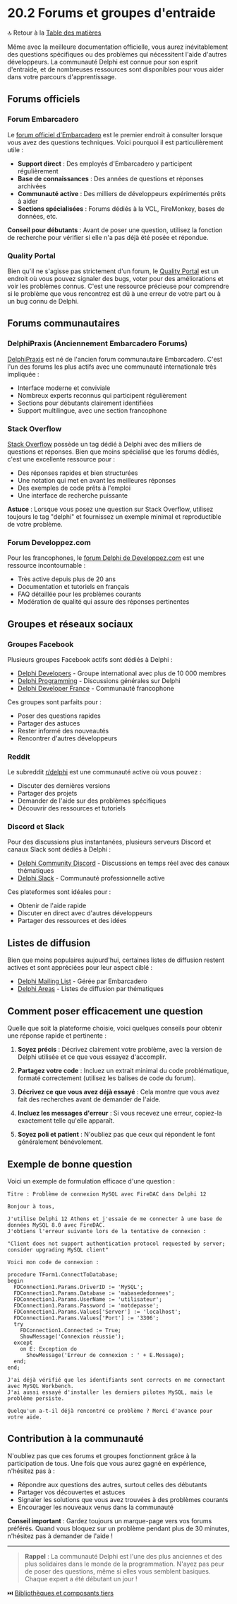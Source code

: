 # 20.2 Forums et groupes d'entraide

🔝 Retour à la [Table des matières](/SOMMAIRE.md)

Même avec la meilleure documentation officielle, vous aurez inévitablement des questions spécifiques ou des problèmes qui nécessitent l'aide d'autres développeurs. La communauté Delphi est connue pour son esprit d'entraide, et de nombreuses ressources sont disponibles pour vous aider dans votre parcours d'apprentissage.

## Forums officiels

### Forum Embarcadero

Le [forum officiel d'Embarcadero](https://community.embarcadero.com/forum) est le premier endroit à consulter lorsque vous avez des questions techniques. Voici pourquoi il est particulièrement utile :

- **Support direct** : Des employés d'Embarcadero y participent régulièrement
- **Base de connaissances** : Des années de questions et réponses archivées
- **Communauté active** : Des milliers de développeurs expérimentés prêts à aider
- **Sections spécialisées** : Forums dédiés à la VCL, FireMonkey, bases de données, etc.

**Conseil pour débutants** : Avant de poser une question, utilisez la fonction de recherche pour vérifier si elle n'a pas déjà été posée et répondue.

### Quality Portal

Bien qu'il ne s'agisse pas strictement d'un forum, le [Quality Portal](https://quality.embarcadero.com) est un endroit où vous pouvez signaler des bugs, voter pour des améliorations et voir les problèmes connus. C'est une ressource précieuse pour comprendre si le problème que vous rencontrez est dû à une erreur de votre part ou à un bug connu de Delphi.

## Forums communautaires

### DelphiPraxis (Anciennement Embarcadero Forums)

[DelphiPraxis](https://en.delphipraxis.net/) est né de l'ancien forum communautaire Embarcadero. C'est l'un des forums les plus actifs avec une communauté internationale très impliquée :

- Interface moderne et conviviale
- Nombreux experts reconnus qui participent régulièrement
- Sections pour débutants clairement identifiées
- Support multilingue, avec une section francophone

### Stack Overflow

[Stack Overflow](https://stackoverflow.com/questions/tagged/delphi) possède un tag dédié à Delphi avec des milliers de questions et réponses. Bien que moins spécialisé que les forums dédiés, c'est une excellente ressource pour :

- Des réponses rapides et bien structurées
- Une notation qui met en avant les meilleures réponses
- Des exemples de code prêts à l'emploi
- Une interface de recherche puissante

**Astuce** : Lorsque vous posez une question sur Stack Overflow, utilisez toujours le tag "delphi" et fournissez un exemple minimal et reproductible de votre problème.

### Forum Developpez.com

Pour les francophones, le [forum Delphi de Developpez.com](https://www.developpez.net/forums/f15/environnements-developpement/delphi/) est une ressource incontournable :

- Très active depuis plus de 20 ans
- Documentation et tutoriels en français
- FAQ détaillée pour les problèmes courants
- Modération de qualité qui assure des réponses pertinentes

## Groupes et réseaux sociaux

### Groupes Facebook

Plusieurs groupes Facebook actifs sont dédiés à Delphi :

- [Delphi Developers](https://www.facebook.com/groups/delphidevelopers/) - Groupe international avec plus de 10 000 membres
- [Delphi Programming](https://www.facebook.com/groups/115865911896780/) - Discussions générales sur Delphi
- [Delphi Developer France](https://www.facebook.com/groups/delphi.developpeur/) - Communauté francophone

Ces groupes sont parfaits pour :
- Poser des questions rapides
- Partager des astuces
- Rester informé des nouveautés
- Rencontrer d'autres développeurs

### Reddit

Le subreddit [r/delphi](https://www.reddit.com/r/delphi/) est une communauté active où vous pouvez :
- Discuter des dernières versions
- Partager des projets
- Demander de l'aide sur des problèmes spécifiques
- Découvrir des ressources et tutoriels

### Discord et Slack

Pour des discussions plus instantanées, plusieurs serveurs Discord et canaux Slack sont dédiés à Delphi :

- [Delphi Community Discord](https://discord.gg/vny8sVr) - Discussions en temps réel avec des canaux thématiques
- [Delphi Slack](https://delphidevs.slack.com/) - Communauté professionnelle active

Ces plateformes sont idéales pour :
- Obtenir de l'aide rapide
- Discuter en direct avec d'autres développeurs
- Partager des ressources et des idées

## Listes de diffusion

Bien que moins populaires aujourd'hui, certaines listes de diffusion restent actives et sont appréciées pour leur aspect ciblé :

- [Delphi Mailing List](http://lists.embarcadero.com/) - Gérée par Embarcadero
- [Delphi Areas](http://www.delphiareas.com/) - Listes de diffusion par thématiques

## Comment poser efficacement une question

Quelle que soit la plateforme choisie, voici quelques conseils pour obtenir une réponse rapide et pertinente :

1. **Soyez précis** : Décrivez clairement votre problème, avec la version de Delphi utilisée et ce que vous essayez d'accomplir.

2. **Partagez votre code** : Incluez un extrait minimal du code problématique, formaté correctement (utilisez les balises de code du forum).

3. **Décrivez ce que vous avez déjà essayé** : Cela montre que vous avez fait des recherches avant de demander de l'aide.

4. **Incluez les messages d'erreur** : Si vous recevez une erreur, copiez-la exactement telle qu'elle apparaît.

5. **Soyez poli et patient** : N'oubliez pas que ceux qui répondent le font généralement bénévolement.

## Exemple de bonne question

Voici un exemple de formulation efficace d'une question :

```
Titre : Problème de connexion MySQL avec FireDAC dans Delphi 12

Bonjour à tous,

J'utilise Delphi 12 Athens et j'essaie de me connecter à une base de données MySQL 8.0 avec FireDAC.
J'obtiens l'erreur suivante lors de la tentative de connexion :

"Client does not support authentication protocol requested by server; consider upgrading MySQL client"

Voici mon code de connexion :

procedure TForm1.ConnectToDatabase;
begin
  FDConnection1.Params.DriverID := 'MySQL';
  FDConnection1.Params.Database := 'mabasededonnees';
  FDConnection1.Params.UserName := 'utilisateur';
  FDConnection1.Params.Password := 'motdepasse';
  FDConnection1.Params.Values['Server'] := 'localhost';
  FDConnection1.Params.Values['Port'] := '3306';
  try
    FDConnection1.Connected := True;
    ShowMessage('Connexion réussie');
  except
    on E: Exception do
      ShowMessage('Erreur de connexion : ' + E.Message);
  end;
end;

J'ai déjà vérifié que les identifiants sont corrects en me connectant avec MySQL Workbench.
J'ai aussi essayé d'installer les derniers pilotes MySQL, mais le problème persiste.

Quelqu'un a-t-il déjà rencontré ce problème ? Merci d'avance pour votre aide.
```

## Contribution à la communauté

N'oubliez pas que ces forums et groupes fonctionnent grâce à la participation de tous. Une fois que vous aurez gagné en expérience, n'hésitez pas à :

- Répondre aux questions des autres, surtout celles des débutants
- Partager vos découvertes et astuces
- Signaler les solutions que vous avez trouvées à des problèmes courants
- Encourager les nouveaux venus dans la communauté

**Conseil important** : Gardez toujours un marque-page vers vos forums préférés. Quand vous bloquez sur un problème pendant plus de 30 minutes, n'hésitez pas à demander de l'aide !

---

> **Rappel** : La communauté Delphi est l'une des plus anciennes et des plus solidaires dans le monde de la programmation. N'ayez pas peur de poser des questions, même si elles vous semblent basiques. Chaque expert a été débutant un jour !

⏭️ [Bibliothèques et composants tiers](/20-ressources-et-communaute/03-bibliotheques-et-composants-tiers.md)
